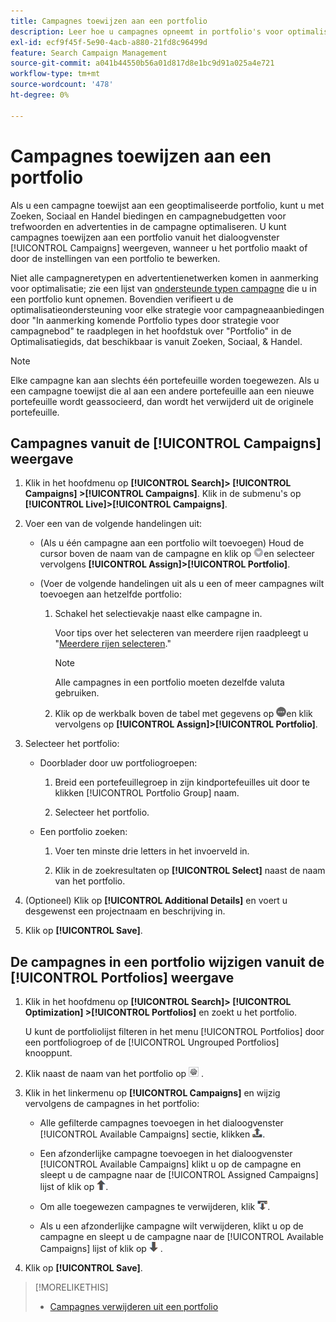 ```yaml
---
title: Campagnes toewijzen aan een portfolio
description: Leer hoe u campagnes opneemt in portfolio's voor optimalisatie.
exl-id: ecf9f45f-5e90-4acb-a880-21fd8c96499d
feature: Search Campaign Management
source-git-commit: a041b44550b56a01d817d8e1bc9d91a025a4e721
workflow-type: tm+mt
source-wordcount: '478'
ht-degree: 0%

---
```


# Campagnes toewijzen aan een portfolio

Als u een campagne toewijst aan een geoptimaliseerde portfolio, kunt u met Zoeken, Sociaal en Handel biedingen en campagnebudgetten voor trefwoorden en advertenties in de campagne optimaliseren. U kunt campagnes toewijzen aan een portfolio vanuit het dialoogvenster [!UICONTROL Campaigns] weergeven, wanneer u het portfolio maakt of door de instellingen van een portfolio te bewerken.

Niet alle campagneretypen en advertentienetwerken komen in aanmerking voor optimalisatie; zie een lijst van [ondersteunde typen campagne](/help/search-social-commerce/introduction/supported-inventory.md) die u in een portfolio kunt opnemen. Bovendien verifieert u de optimalisatieondersteuning voor elke strategie voor campagneaanbiedingen door &quot;In aanmerking komende Portfolio types door strategie voor campagnebod&quot; te raadplegen in het hoofdstuk over &quot;Portfolio&quot; in de Optimalisatiegids, dat beschikbaar is vanuit Zoeken, Sociaal, &amp; Handel.<!-- verify convention for referencing Optimization Guide here -->

>[!NOTE]
>
>Elke campagne kan aan slechts één portefeuille worden toegewezen. Als u een campagne toewijst die al aan een andere portefeuille aan een nieuwe portefeuille wordt geassocieerd, dan wordt het verwijderd uit de originele portefeuille.

## Campagnes vanuit de [!UICONTROL Campaigns] weergave

1. Klik in het hoofdmenu op **[!UICONTROL Search]> [!UICONTROL Campaigns] >[!UICONTROL Campaigns]**. Klik in de submenu&#39;s op **[!UICONTROL Live]>[!UICONTROL Campaigns]**.

1. Voer een van de volgende handelingen uit:

   * (Als u één campagne aan een portfolio wilt toevoegen) Houd de cursor boven de naam van de campagne en klik op ![Knop Menu](/help/search-social-commerce/assets/arrow-dropdown-menu.png "Knop Menu")en selecteer vervolgens **[!UICONTROL Assign]>[!UICONTROL Portfolio]**.

   * (Voer de volgende handelingen uit als u een of meer campagnes wilt toevoegen aan hetzelfde portfolio:

      1. Schakel het selectievakje naast elke campagne in.

         Voor tips over het selecteren van meerdere rijen raadpleegt u &quot;[Meerdere rijen selecteren](/help/search-social-commerce/common-tasks/navigation-editing-selection/multiple-rows-select.md).&quot;

         >[!NOTE]
         >
         >Alle campagnes in een portfolio moeten dezelfde valuta gebruiken.

      1. Klik op de werkbalk boven de tabel met gegevens op ![Meer](/help/search-social-commerce/assets/more.png "Meer")en klik vervolgens op **[!UICONTROL Assign]>[!UICONTROL Portfolio]**.

1. Selecteer het portfolio:

   * Doorblader door uw portfoliogroepen:

      1. Breid een portefeuillegroep in zijn kindportefeuilles uit door te klikken [!UICONTROL Portfolio Group] naam.

      1. Selecteer het portfolio.

   * Een portfolio zoeken:

      1. Voer ten minste drie letters in het invoerveld in.

      1. Klik in de zoekresultaten op **[!UICONTROL Select]** naast de naam van het portfolio.

1. (Optioneel) Klik op **[!UICONTROL Additional Details]** en voert u desgewenst een projectnaam en beschrijving in.

1. Klik op **[!UICONTROL Save]**.

## De campagnes in een portfolio wijzigen vanuit de [!UICONTROL Portfolios] weergave

1. Klik in het hoofdmenu op **[!UICONTROL Search]> [!UICONTROL Optimization] >[!UICONTROL Portfolios]** en zoekt u het portfolio.

   U kunt de portfoliolijst filteren in het menu [!UICONTROL Portfolios] door een portfoliogroep of de [!UICONTROL Ungrouped Portfolios] knooppunt.

1. Klik naast de naam van het portfolio op ![Knop Instellingen weergeven/bewerken](/help/search-social-commerce/assets/settings.png "Knop Instellingen weergeven/bewerken") .

1. Klik in het linkermenu op **[!UICONTROL Campaigns]** en wijzig vervolgens de campagnes in het portfolio:

   * Alle gefilterde campagnes toevoegen in het dialoogvenster [!UICONTROL Available Campaigns] sectie, klikken ![Alle campagnes toewijzen aan portfolio](/help/search-social-commerce/assets/arrow-assign-all.png "Alle campagnes toewijzen aan portfolio").

   * Een afzonderlijke campagne toevoegen in het dialoogvenster [!UICONTROL Available Campaigns] klikt u op de campagne en sleept u de campagne naar de [!UICONTROL Assigned Campaigns] lijst of klik op ![Campagne toewijzen aan portfolio](/help/search-social-commerce/assets/arrow-assign.png "Campagne toewijzen aan portfolio").

   * Om alle toegewezen campagnes te verwijderen, klik ![Alle campagnes uit portfolio verwijderen](/help/search-social-commerce/assets/arrow-remove-all.png "Alle campagnes uit portfolio verwijderen").

   * Als u een afzonderlijke campagne wilt verwijderen, klikt u op de campagne en sleept u de campagne naar de [!UICONTROL Available Campaigns] lijst of klik op ![Campagne verwijderen uit portfolio](/help/search-social-commerce/assets/arrow-remove.png "Campagne verwijderen uit portfolio") .

1. Klik op **[!UICONTROL Save]**.

>[!MORELIKETHIS]
>
>* [Campagnes verwijderen uit een portfolio](/help/search-social-commerce/campaign-management/campaign-remove-from-portfolio.md)

